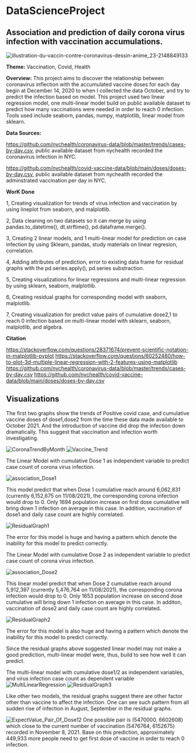 # DataScienceProject
## Association and prediction of daily corona virus infection with vaccination accumulations.
![illustration-du-vaccin-contre-coronavirus-dessin-anime_23-2148849133](https://user-images.githubusercontent.com/56707953/145105468-17eb5483-8412-4286-9f62-d0f73491db79.jpg)

**Theme:** Vaccination, Covid, Health

**Overview:** This project aims to discover the relationship between coronavirus inflection with the accumulated vaccine doses for each day begin at December 14, 2020 to when I collected the data October, and try to predict the infection based on model. This project used two linear regression model, one multi-linear model build on public available dataset to predict how many vaccinations were needed in order to reach 0 infection. Tools used include seaborn, pandas, numpy, matplotlib, linear model from sklearn.

**Data Sources:**

https://github.com/nychealth/coronavirus-data/blob/master/trends/cases-by-day.csv, public available dataset from nychealth recorded the coronavirus infection in NYC.

https://github.com/nychealth/covid-vaccine-data/blob/main/doses/doses-by-day.csv, public available dataset from nychealth recorded the adminstrated vaccination per day in NYC.

**WorK Done**

1, Creating visualization for trends of virus infection and vaccination by using lineplot from seaborn, and malplotlib.

2, Data cleaning on two datasets so it can merge by using pandas.to_datetime(), dt.strftime(), pd.dataframe.merge().

3, Creating 2 linear models, and 1 multi-linear model for prediction on case infection by using Sklearn, pandas, study materials on linear regresion, correlation.

4, Adding attributes of prediction, error to existing data frame for residual graphs with the pd.series.apply(), pd.series substraction.

5, Creating visualizations for linear regressions and multi-linear regression by using sklearn, seaborn, malplotlib.

6, Creating residual graphs for corresponding model with seaborn, malplotlib.

7, Creating visualization for predict value pairs of cumulative dose2,1 to reach 0 infection based on multi-linear model with sklearn, seaborn, matplotlib, and algebra.

**Citation**

https://stackoverflow.com/questions/28371674/prevent-scientific-notation-in-matplotlib-pyplot
https://stackoverflow.com/questions/60252480/how-to-plot-3d-multiple-linear-regression-with-2-features-using-matplotlib
https://github.com/nychealth/coronavirus-data/blob/master/trends/cases-by-day.csv
https://github.com/nychealth/covid-vaccine-data/blob/main/doses/doses-by-day.csv

## Visualizations
The first two graphs show the trends of Positive covid case, and cumulative vaccine doses of dose1,dose2 from the time these data made available to October 2021. And the introduction of vaccine did drop the infection down dramatically. This suggest that vaccination and infection worth investigating.

![CoronaTrendByMonth](https://user-images.githubusercontent.com/56707953/143976438-a013adb6-0cf8-4759-9e9a-c7beb0b13523.png)
![Vaccine_Trend](https://user-images.githubusercontent.com/56707953/143976509-2d45431a-5f57-4891-a03e-3d62d09cfc08.png)

The Linear Model with cumulative Dose 1 as independent variable to predict case count of corona virus infection.

![association_Dose1](https://user-images.githubusercontent.com/56707953/145104454-d5623bd6-2a47-4952-ba45-172c161e169a.png)

This model predict that when Dose 1 cumulative reach around 6,062,831 (currently 6,152,675 on 11/08/2021), the corresponding corona infection would drop to 0. Only 1694 population increase on first dose cumulative will bring down 1 infection on average in this case. In addition, vaccination of dose1 and daily case count are highly correlated.

![ResidualGraph1](https://user-images.githubusercontent.com/56707953/143976598-f71fe250-17b1-430c-b550-35317e8e3a37.png)

The error for this model is huge and having a pattern which denote the inability for this model to predict correctly.

The Linear Model with cumulative Dose 2 as independent variable to predict case count of corona virus infection. 

![association_Dose2](https://user-images.githubusercontent.com/56707953/145104719-750bd57c-88ce-4edd-bf15-12c0204dbcf6.png)

This linear model predict that when Dose 2 cumulative reach around 5,912,397 (currently 5,476,764 on 11/08/2021), the corresponding corona infection would drop to 0. Only 1653 population increase on second dose cumulative will bring down 1 infection on average in this case. In additon, vaccination of dose2 and daily case count are highly correlated.

![ResidualGraph2](https://user-images.githubusercontent.com/56707953/143976628-c0f27ca0-8d42-448a-a78a-3a632c2dd08b.png)

The error for this model is also huge and having a pattern which denote the inability for this model to predict correctly.

Since the residual graphs above suggested linear model may not make a good prediction, multi-linear model were, thus, build to see how well it can predict.

The multi-linear model with cumulative dose1/2 as independent variables, and virus infection case count as dependent variable
![MultiLinearRegression](https://user-images.githubusercontent.com/56707953/143976652-992d0dcd-849d-4f01-b8eb-3b37009d6e00.png)
![ResidualGraph3](https://user-images.githubusercontent.com/56707953/143976668-e98ba6e9-59e7-4376-b85e-94cd368ed0dc.png)

Like other two models, the residual graphs suggest there are other factor other than vaccine to affect the infection. One can see such pattern from all sudden rise of infection in August, September in the residual graphs.

![ExpectValue_Pair_Of_Dose12](https://user-images.githubusercontent.com/56707953/143976691-1b57627d-8138-45ca-813f-e3a08535e10b.png)
One possible pair is (5470000, 6602608) which close to the current number of vaccination (5476764, 6152675) recorded in November 8, 2021. Base on this prediction, approximately 449,933 more people need to get first dose of vaccine in order to reach 0 infection. 

